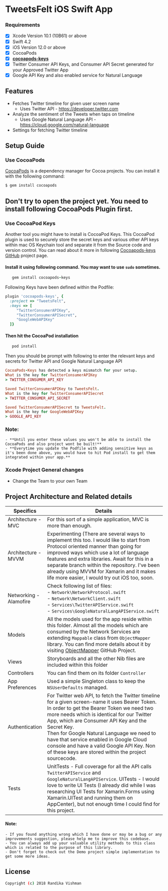 

# TweetsFelt iOS Swift App

### Requirements
- [x] Xcode Version 10.1 (10B61) or above
- [x] Swift 4.2
- [x] iOS Version 12.0 or above 
- [x] CocoaPods
- [x] **[cocoapods-keys](https://github.com/orta/cocoapods-keys)**
- [x] Twitter Consumer API Keys, and Consumer API Secret generated for your Approved Twitter App
- [x] Google API Key and also enabled service for Natural Language

## Features

* Fetches Twitter timeline for given user screen name
	* Uses Twitter API - https://developer.twitter.com
* Analyze the sentiment of the Tweets when taps on timeline
	* Uses Google Natural Language API - https://cloud.google.com/natural-language
* Settings for fetching Twitter timeline

## Setup Guide

### Use CocoaPods
[CocoaPods](https://cocoapods.org) is a dependency manager for Cocoa projects. You can install it with the following command:

```bash
$ gem install cocoapods
```
## Don't try to open the project yet. You need to install following CocoaPods Plugin first.

### Use CocoaPod Keys
Another tool you might have to install is CocoaPod Keys. This CocoaPod plugin is used to securely store the secret keys and various other API keys within mac OS Keychain tool and separate it from the Source code and version control. You can read about it more in following [Cocoapods-keys GitHub](https://github.com/orta/cocoapods-keys) project page.

#### Install it using following command. You may want to use `sudo` sometimes.
```ruby
   gem install cocoapods-keys
```

Following Keys have been defined within the Podfile:
```ruby
plugin 'cocoapods-keys', {
  :project => "TweetsFelt",
  :keys => [
     "TwitterConsumerAPIKey",
     "TwitterConsumerAPISecret",
     "GoogleWebAPIKey"
  ]}
``` 

#### Then hit the CocoaPod installation
```ruby
   pod install
```
Then you should be prompt with following to enter the relevant keys and secrets for Twitter API and Google Natural Language API
```ruby
CocoaPods-Keys has detected a keys mismatch for your setup.
What is the key for TwitterConsumerAPIKey
> TWITTER_CONSUMER_API_KEY

Saved TwitterConsumerAPIKey to TweetsFelt.
What is the key for TwitterConsumerAPISecret
> TWITTER_CONSUMER_API_SECRET

Saved TwitterConsumerAPISecret to TweetsFelt.
What is the key for GoogleWebAPIKey
> GOOGLE_API_KEY
```
### Note:
    - **Until you enter these values you won't be able to install the CocoaPods and also project wont be built!**
    - **Everytime you update the Podfile with adding sensitive keys as it's been done above, you would have to hit Pod install to get them integrated within your app.**

### Xcode Project General changes
 - Change the Team to your own Team

## Project Architecture and Related details

Specifics                 | Details
--------------------------|------------------------------------------------------------------------
|Architecture - MVC       | For this sort of a simple application, MVC is more than enough. |
|Architecture - MVVM      | Experimenting (There are several ways to implement this too. I would like to start from Protocol oriented manner than going for improved ways which use a lot of language features and extra libraries. Await for this in a separate branch within the repository. I've been already using MVVM for Xamarin and it makes life more easier, I would try out iOS too, soon.
Networking - Alamofire    | Check following list of files: <br/>- `Network\NetworkProtocol.swift` <br/>- `Network\NetworkClient.swift` <br/>- `Services\TwitterAPIService.swift`<br/>-  `Services\GoogleNaturalLangAPIService.swift`
| Models                  | All the models used for the app reside within this folder. Almost all the models which are consumed by the Network Services are extending `Mappable` class from `ObjectMapper` library. You can find more details about it by visiting [ObjectMapper](https://github.com/tristanhimmelman/ObjectMapper) GitHub Project.
| Views                   | Storyboards and all the other Nib files are included within this folder
| Controllers             | You can find them on its folder `Controller`
|App Preferences          | Used a simple Singleton class to keep the `NSUserDefaults` managed.
|Authentication           | For Twitter web API, to fetch the Twitter timeline for a given screen-name it uses Bearer Token. In order to get the Bearer Token we need two more needs which is identical for our Twitter App, which are Consumer API Key and the Secret Key. <br/> Then for Google Natural Language we need to have that service enabled in Google Cloud console and have a valid Google API Key. Non of these keys are stored within the project sourcecode. 
|Tests                    | UnitTests - Full coverage for all the API calls `TwitterAPIService` and `GoogleNaturalLangAPIService`. UITests - I would love to write UI Tests (I already did while I was researching UI Tests for Xamarin.Forms using Xamarin.UITest and running them on AppCenter), but not enough time I could find for this project.


#### Note:
    - If you found anything wrong which I have done or may be a bug or any improvements suggestion, please help me to improve this codebase.
    - You can always add up your valuable utility methods to this class which is related to the purpose of this library.
    - Don't forget to check out the Demo project simple implementation to get some more ideas.


## License
```sh
Copyright (c) 2018 Randika Vishman
